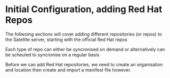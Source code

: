 # Initial Configuration, adding Red Hat Repos

The follwoing sections will cover adding different repositories (or repos) to the Satellite server, starting with the official Red Hat repos

Each type of repo can either be syncronised on demand or alternatively can be scheuled to syncronise on a regular basis

Before we can add Red Hat repositories, we need to create an organisation and location then create and import a manifest file however.
